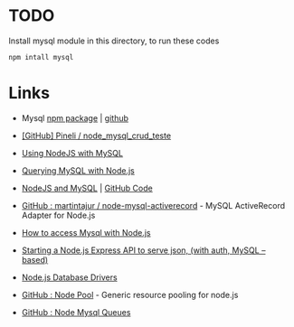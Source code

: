 # TODO

Install mysql module in this directory, to run these codes

```
npm intall mysql
```

# Links

* Mysql [npm package](https://npmjs.org/package/mysql) | [github](https://github.com/felixge/node-mysql)

* [[GitHub] Pineli / node_mysql_crud_teste](https://github.com/Pineli/node_mysql_crud_teste)

* [Using NodeJS with MySQL](http://www.giantflyingsaucer.com/blog/?p=2596)

* [Querying MySQL with Node.js](http://www.codediesel.com/nodejs/querying-mysql-with-node-js/)

* [NodeJS and MySQL](http://erickrdch.com/2012/07/nodejs-and-mysql.html) | [GitHub Code](https://github.com/erickrdch/node-mysql-demo)

* [GitHub : martintajur / node-mysql-activerecord](https://github.com/martintajur/node-mysql-activerecord) - MySQL ActiveRecord Adapter for Node.js

* [How to access Mysql with Node.js](http://dev-tricks.com/how-to-access-mysql-nodejs/)

* [Starting a Node.js Express API to serve json, (with auth, MySQL – based)](http://fabianosoriani.wordpress.com/2011/08/15/express-api-on-node-js-with-mysql-auth/)

* [Node.js Database Drivers](http://nodejsdb.org/)

* [GitHub : Node Pool](https://github.com/coopernurse/node-pool) - Generic resource pooling for node.js

* [GitHub : Node Mysql Queues](https://github.com/bminer/node-mysql-queues)